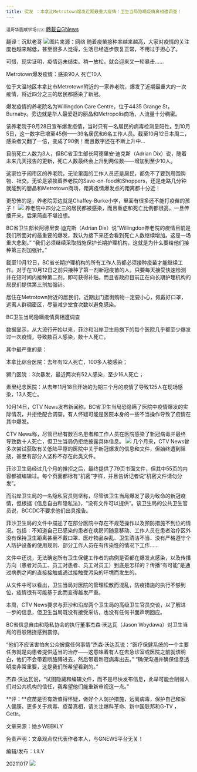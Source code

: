 ```yaml
---
title: 突发 ：本拿比Metrotown爆发近期最重大疫情！卫生当局隐瞒疫情真相遭调查！
---
```

`温哥华圆成农场🇨🇦` [轉載自GNews](https://gnews.org/zh-hans/1600592/)

翻译：沉默老哥
![](https://assets.gnews.org/wp-content/uploads/2021/10/640-1-edited.png)图片来源：网络
随着疫苗接种率越来越高，大家对疫情的关注度也越来越低，甚至很多人觉得，生活已经逐步恢复正常，不用过于担心了。

可惜，现实证明，疫情远未结束。稍一放松，就会迎来又一轮暴击……

Metrotown爆发疫情：感染90人 死亡10人

位于大温地区本拿比市Metrotown附近的一家养老院，爆发了近期最重大的一次疫情，将近四分之三的居民都感染了新冠。

爆发疫情的养老院名为Willingdon Care Centre，位于4435 Grange St，Burnaby。旁边就是华人最爱逛的丽晶和Metropolis商场，人流量十分稠密。

该养老院于9月28日宣布爆发疫情，当时只有一名居民的病毒检测呈阳性。到10月5日，这一数字已增至45例——39名居民和6名工作人员。截至10月12日本周二，感染者又翻了一倍，变成了90例！而且数字还在不断上升中…

目前死亡人数为3人，但BC省卫生部长阿德里安·迪克斯（Adrian Dix）说，随着未来几天报告的更新，死亡人数最终会上升到两位数——增加到至少10人。

这家位于闹市区的养老院，无论里面的工作人员还是居民，都免不了要到周围购物、社交。无论是紧挨着养老院的Save-on-food和Shoppers，还是走路几分钟就能到的丽晶和Metrotown商场，距离疫情爆发点的距离都十分近！

更恐怖的是，养老院旁边就是Chaffey-Burke小学，里面有很多还不能打疫苗的孩子！
![](https://assets.gnews.org/wp-content/uploads/2021/10/640-2.png)
养老院中四分之三的居民都被感染，而且重症和死亡比例都很高。一旦传播开来，后果简直不堪设想。

BC省卫生部长阿德里安·迪克斯（Adrian Dix）说“Willingdon养老院的疫情目前是我们所面对的最重要的爆发，我认为接下来还会看到死亡人数继续增加。这是一场重大悲剧。” “我们必须继续采取措施保护长期护理机构，这就是为什么要给他们接种第三剂加强针。”

截至10月12日，BC省长期护理机构的所有工作人员都必须接种疫苗才能继续工作。对于在10月12日之前只接种了第一剂新冠疫苗的人，只要每天接受快速检测并在短时间内接种第二剂，即可获得补贴。而且省政府目前正在向长期护理机构的居民们提供第三剂加强针。

居住在Metrotown附近的居民们，近期出门逛街购物一定要小心，佩戴好口罩，远离人群稠密区，尽量减少堂食次数以避免感染。

BC卫生当局隐瞒疫情真相遭调查

数据显示，从大流行开始以来，菲沙和沿岸卫生局旗下的每个医院几乎都至少爆发过一次疫情，导致数百人感染，数十人死亡。

其中最严重的是：

本拿比综合医院：去年有12人死亡，100多人被感染；

狮门医院：3次暴发，最近两次有52人感染，至少16人死亡；

素里纪念医院：从去年11月18日开始的为期三个月的疫情了导致125人在现场感染，13人死亡。

10月14日，CTV News发布新闻称，BC省卫生当局恐隐瞒了医院中疫情爆发的实际情况，并拒绝配合调查。有人怀疑可能是医院本身的一些不当操作导致了疫情在其中爆发。

CTV News称，尽管已经有数百名患者和工作人员在医院感染了新冠病毒并最终导致数十人死亡，但卫生当局仍拒绝披露具体信息。
![](https://assets.gnews.org/wp-content/uploads/2021/10/640-3.png)
几个月来，CTV News曾多次尝试获取有关低陆平原的医院中关于新冠爆发的信息和文件，但始终遭到阻挠，甚至有部分人坚称不存在此类文件。

菲沙卫生局经过几个月的推拒之后，最终提供了79页书面文件，但其中55页的内容都被编辑过。每个页面都标有“机密”字样，并且告诉记者说“机密文件请勿分发”。

而沿岸卫生局的一名隐私官员则坚称，尽管该卫生当局爆发了最为致命的新冠疫情，但根据《信息自由和隐私法》，“没有文件可以提供”。该卫生局的公共卫生官员说，BCCDC不要求他们出具报告。

菲沙卫生局的文件中描述了在部分医院中存在不规范操作以及预防措施不到位的情况。包括：不知道自己已感染的患者在病房间随意移动、工作人员在患者治疗区外没有保持卫生距离甚至不戴口罩、医疗物品杂乱、卫生清洁不当、没有严格遵守个人防护设备的使用规则、部分工作人员在有传染性的情况下工作……

文件中还说，无法确定所有卫生保健工作者的病例是否都在爆发点感染，以及传播方向（患者对员工、员工对患者、员工对员工）到底是怎样的？传播“有可能”是通过病例之间的直接接触或通过接触受污染的环境而发生的。

从文件中可以看出，卫生当局对医院的管理松散而混乱，防疫措施的执行不够到位，疫情很有可能基于此而变得越发严重。

本周，CTV News要求与菲沙和沿岸两个卫生局的高级卫生官员交谈，以了解进一步的信息，但卫生当局既没有接受采访，也没有任何书面声明回应。

BC省信息自由和隐私协会的执行董事杰森·沃达瓦（Jason Woydawa）对卫生当局的百般阻挠感到震惊。

“他们不应该害怕向公众披露任何事情”杰森·沃达瓦说：“医疗保健系统的一个主要任务就是向患者提供适当的治疗——这意味着有人在去急诊室或医院之前就该明白，他们不会带着断胳膊进去，然后带着新冠病毒出去。” “确保沟通并确保信息透明度非常重要，这是我们所希望看到的。”

杰森·沃达瓦说，“试图隐藏和编辑文件，而不是尽快发布信息，此举可能会削弱人们对公共机构的信任，我希望他们能重新审视这一点。”

**评：**疫苗是否有效值得怀疑，做好个人防护措施，远离病毒，保护自己和家人健康。更多关于病毒、疫苗真相，请关注爆料革命、新中国联邦和G-TV ，Gettr。

文章来源：她乡WEEKLY

免责声明：文章观点仅代表作者本人，与GNEWS平台无关！

编辑/发布：LILY

20211017
![](https://assets.gnews.org/wp-content/uploads/2021/08/WhatsApp-Image-2021-03-19-at-8.52.30-PM.jpeg)
